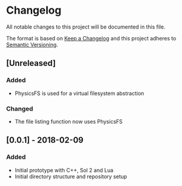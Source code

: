 # Changelog

All notable changes to this project will be documented in this file.

The format is based on [Keep a Changelog](http://keepachangelog.com/en/1.0.0/)
and this project adheres to [Semantic Versioning](http://semver.org/spec/v2.0.0.html).

## [Unreleased]

### Added

* PhysicsFS is used for a virtual filesystem abstraction

### Changed

* The file listing function now uses PhysicsFS

## [0.0.1] - 2018-02-09

### Added

* Initial prototype with C++, Sol 2 and Lua
* Initial directory structure and repository setup

